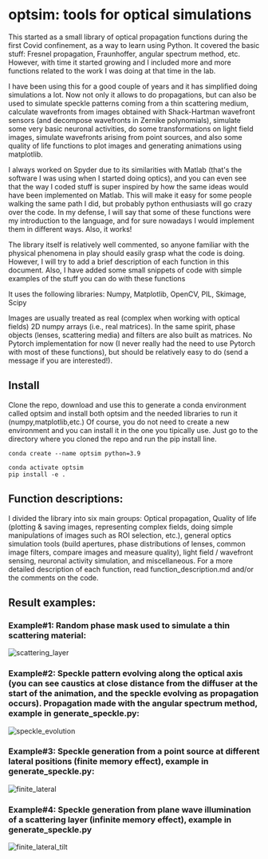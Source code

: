 # optsim: tools for optical simulations

This started as a small library of optical propagation functions during the first Covid confinement, as a way to learn using Python. It covered the basic stuff: Fresnel propagation, Fraunhoffer, angular spectrum method, etc. However, with time it started growing and I included more and more functions related to the work I was doing at that time in the lab. 

I have been using this for a good couple of years and it has simplified doing simulations a lot. Now not only it allows to do propagations, but can also be used to simulate speckle patterns coming from a thin scattering medium, calculate wavefronts from images obtained with Shack-Hartman wavefront sensors (and decompose wavefronts in Zernike polynomials), simulate some very basic neuronal activities, do some transformations on light field images, simulate wavefronts arising from point sources, and also some quality of life functions to plot images and generating animations using matplotlib.

I always worked on Spyder due to its similarities with Matlab (that's the software I was using when I started doing optics), and you can even see that the way I coded stuff is super inspired by how the same ideas would have been implemented on Matlab. This will make it easy for some people walking the same path I did, but probably python enthusiasts will go crazy over the code. In my defense, I will say that some of these functions were my introduction to the language, and for sure nowadays I would implement them in different ways. Also, it works!

The library itself is relatively well commented, so anyone familiar with the physical phenomena in play should easily grasp what the code is doing. However, I will try to add a brief description of each function in this document. Also, I have added some small snippets of code with simple examples of the stuff you can do with these functions

It uses the following libraries:
Numpy, Matplotlib, OpenCV, PIL, Skimage, Scipy

Images are usually treated as real (complex when working with optical fields) 2D numpy arrays (i.e., real matrices). In the same spirit, phase objects (lenses, scattering media) and filters are also built as matrices. No Pytorch implementation for now (I never really had the need to use Pytorch with most of these functions), but should be relatively easy to do (send a message if you are interested!).

## Install
Clone the repo, download and use this to generate a conda environment called optsim and install both optsim and the needed libraries to run it (numpy,matplotlib,etc.) Of course, you do not need to create a new environment and you can install it in the one you tipically use. Just go to the directory where you cloned the repo and run the pip install line.
```
conda create --name optsim python=3.9

conda activate optsim
pip install -e .
```

## Function descriptions:
I divided the library into six main groups: Optical propagation, Quality of life (plotting & saving images, representing complex fields, doing simple manipulations of images such as ROI selection, etc.), general optics simulation tools (build apertures, phase distributions of lenses, common image filters, compare images and measure quality), light field / wavefront sensing, neuronal activity simulation, and miscellaneous.
For a more detailed description of each function, read function_description.md and/or the comments on the code.

## Result examples:
### Example#1: Random phase mask used to simulate a thin scattering material:
![scattering_layer](https://user-images.githubusercontent.com/19323057/192787017-b31b0166-1f00-43bf-8e8b-f30189e0de98.png)
### Example#2: Speckle pattern evolving along the optical axis (you can see caustics at close distance from the diffuser at the start of the animation, and the speckle evolving as propagation occurs). Propagation made with the angular spectrum method, example in generate_speckle.py:
![speckle_evolution](https://user-images.githubusercontent.com/19323057/192783633-74506261-36b4-44ed-948d-72d7c3392964.gif)
### Example#3: Speckle generation from a point source at different lateral positions (finite memory effect), example in generate_speckle.py:
![finite_lateral](https://user-images.githubusercontent.com/19323057/193068815-6b32177d-d0df-4987-a0ba-c6f462279e6d.gif)
### Example#4: Speckle generation from plane wave illumination of a scattering layer (infinite memory effect), example in generate_speckle.py
![finite_lateral_tilt](https://user-images.githubusercontent.com/19323057/193068904-3212db15-11bb-4fd4-aadb-7b5a240a953d.gif)
